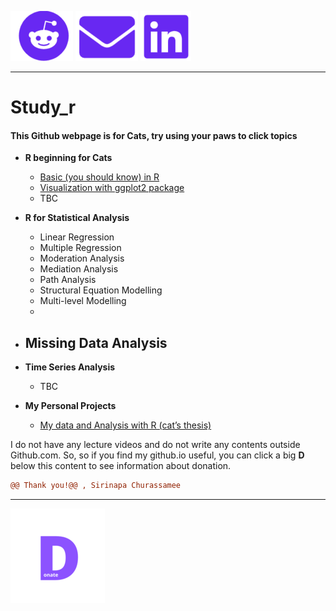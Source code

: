 [![Github](https://raw.githubusercontent.com/amaiesc/study_r/master/docs/github.png)](http://amaiesc.github.io/study_r)
[![E-mail](https://raw.githubusercontent.com/amaiesc/study_r/master/docs/email.png)](mailto::amaiesc@gmail.com)
[![Linkedin](https://raw.githubusercontent.com/amaiesc/study_r/master/docs/linkedin.png)](https://linkedin.com/in/sirinapa-amaie-churassamee-671a63109)

_________________________________________________________

# Study_r

#### This Github webpage is for Cats, try using your paws to click topics

-   **R beginning for Cats**

    -   [Basic (you should know) in
        R](https://amaiesc.github.io/study_r/getting_to_know_R.html "Basic (you should know) in R")
    -   [Visualization with ggplot2
        package](https://amaiesc.github.io/study_r/ggplot_knit.html)
    -   TBC

- **R for Statistical Analysis**
    - Linear Regression
    - Multiple Regression
    - Moderation Analysis
    - Mediation Analysis
    - Path Analysis
    - Structural Equation Modelling
    - Multi-level Modelling
    - 

- **Missing Data Analysis**
    - 


- **Time Series Analysis**
    - TBC


- **My Personal Projects**
    - [My data and Analysis with R (cat’s thesis)](https://amaiesc.github.io/study_r/script_thesis.html)

    

I do not have any lecture videos and do not write any contents outside Github.com. 
So, so if you find my github.io useful, you can click a big **D** below this content to see information about donation.


```diff
@@ Thank you!@@ , Sirinapa Churassamee
```
_________________________________________________________
[![Donation](https://raw.githubusercontent.com/amaiesc/study_r/master/docs/donate150x150.png)](http://amaiesc.github.io/study_r/donation.html) 
